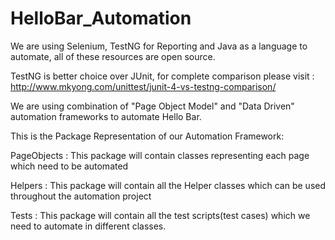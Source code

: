 # HelloBar_Automation

We are using Selenium, TestNG for Reporting and Java as a language to automate, all of these resources are open source.

TestNG is better choice over JUnit, for complete comparison please visit : http://www.mkyong.com/unittest/junit-4-vs-testng-comparison/


We are using combination of "Page Object Model" and "Data Driven" automation frameworks to automate Hello Bar.


This is the Package Representation of our Automation Framework:

PageObjects : This package will contain classes representing each page which need to be automated

Helpers : This package will contain all the Helper classes which can be used throughout the automation project

Tests : This package will contain all the test scripts(test cases) which we need to automate in different classes.
